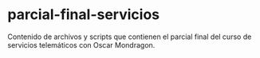 # parcial-final-servicios
Contenido de archivos y scripts que contienen el parcial final del curso de servicios telemáticos con Oscar Mondragon.
